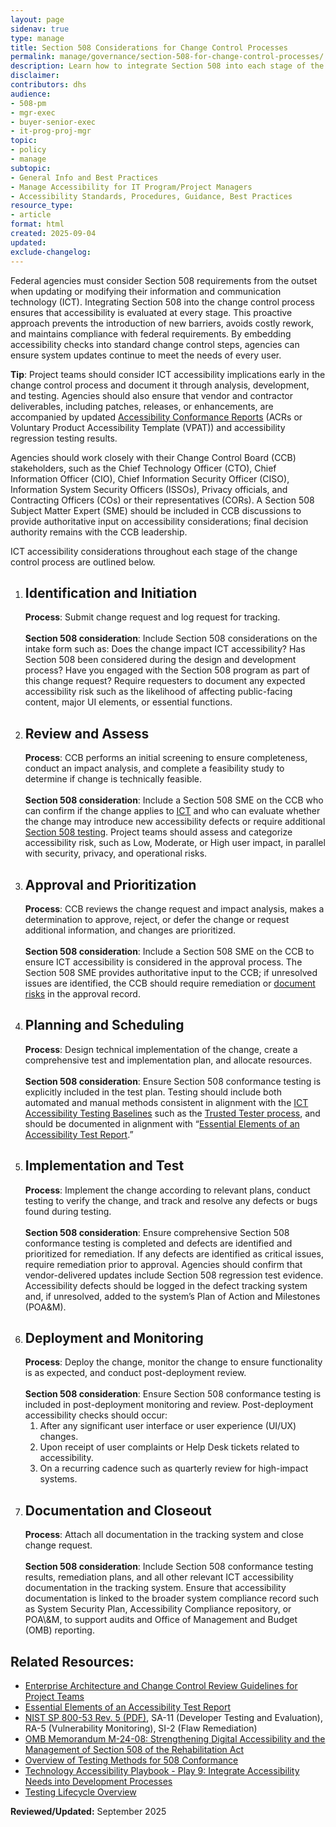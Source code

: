 ```yaml
---
layout: page
sidenav: true
type: manage
title: Section 508 Considerations for Change Control Processes
permalink: manage/governance/section-508-for-change-control-processes/
description: Learn how to integrate Section 508 into each stage of the ICT change control process to ensure Section 508 compliance.
disclaimer: 
contributors: dhs
audience: 
- 508-pm
- mgr-exec
- buyer-senior-exec
- it-prog-proj-mgr
topic: 
- policy
- manage
subtopic: 
- General Info and Best Practices
- Manage Accessibility for IT Program/Project Managers
- Accessibility Standards, Procedures, Guidance, Best Practices
resource_type: 
- article
format: html
created: 2025-09-04
updated: 
exclude-changelog: 
---
```

Federal agencies must consider Section 508 requirements from the outset when updating or modifying their information and communication technology (ICT). Integrating Section 508 into the change control process ensures that accessibility is evaluated at every stage. This proactive approach prevents the introduction of new barriers, avoids costly rework, and maintains compliance with federal requirements. By embedding accessibility checks into standard change control steps, agencies can ensure system updates continue to meet the needs of every user.

<div class="border-base radius-lg border-1px padding-1 bg-primary-lighter" style="margin-top: 1.0em;"><strong>Tip</strong>: Project teams should consider ICT accessibility implications early in the change control process and document it through analysis, development, and testing. Agencies should also ensure that vendor and contractor deliverables, including patches, releases, or enhancements, are accompanied by updated <a href="{{site.baseurl}}/sell/acr/">Accessibility Conformance Reports</a> (ACRs or Voluntary Product Accessibility Template (VPAT)) and accessibility regression testing results.</div>

Agencies should work closely with their Change Control Board (CCB) stakeholders, such as the Chief Technology Officer (CTO), Chief Information Officer (CIO), Chief Information Security Officer (CISO), Information System Security Officers (ISSOs), Privacy officials, and Contracting Officers (COs) or their representatives (CORs). A Section 508 Subject Matter Expert (SME) should be included in CCB discussions to provide authoritative input on accessibility considerations; final decision authority remains with the CCB leadership.

ICT accessibility considerations throughout each stage of the change control process are outlined below.

<ol class="usa-process-list">
  <li class="usa-process-list__item">
    <h2 class="usa-process-list__heading">Identification and Initiation</h2> 
  <strong>Process</strong>: Submit change request and log request for tracking.<br> <br>
<strong>Section 508 consideration</strong>: Include Section 508 considerations on the intake form such as: Does the change impact ICT accessibility? Has Section 508 been considered during the design and development process? Have you engaged with the Section 508 program as part of this change request? Require requesters to document any expected accessibility risk such as the likelihood of affecting public-facing content, major UI elements, or essential functions.</li>
<li class="usa-process-list__item">
    <h2 class="usa-process-list__heading">Review and Assess</h2> 
  <strong>Process</strong>: CCB performs an initial screening to ensure completeness, conduct an impact analysis, and complete a feasibility study to determine if change is technically feasible. <br> <br>
<strong>Section 508 consideration</strong>: Include a Section 508 SME on the CCB who can confirm if the change applies to <a href="{{site.baseurl}}/tools/glossary/#i">ICT</a> and who can evaluate whether the change may introduce new accessibility defects or require additional <a href="{{site.baseurl}}/test/">Section 508 testing</a>. Project teams should assess and categorize accessibility risk, such as Low, Moderate, or High user impact, in parallel with security, privacy, and operational risks.</li>  
<li class="usa-process-list__item">
    <h2 class="usa-process-list__heading">Approval and Prioritization</h2> 
<strong>Process</strong>: CCB reviews the change request and impact analysis, makes a determination to approve, reject, or defer the change or request additional information, and changes are prioritized. <br> <br>
<strong>Section 508 consideration</strong>: Include a Section 508 SME on the CCB to ensure ICT accessibility is considered in the approval process. The Section 508 SME provides authoritative input to the CCB; if unresolved issues are identified, the CCB should require remediation or <a href="{{site.baseurl}}/blog/Accessibility-risk-management-and-model/">document risks</a> in the approval record.</li> 
<li class="usa-process-list__item">
    <h2 class="usa-process-list__headinsg">Planning and Scheduling</h2>  
<strong>Process</strong>: Design technical implementation of the change, create a comprehensive test and implementation plan, and allocate resources. <br>
<br>
<strong>Section 508 consideration</strong>: Ensure Section 508 conformance testing is explicitly included in the test plan. Testing should include both automated and manual methods consistent in alignment with the <a href="{{site.baseurl}}/test/ict-testing-baseline-portfolio/">ICT Accessibility Testing Baselines</a> such as the <a href="{{site.baseurl}}/test/trusted-tester/#dhs-trusted-tester-process--certification-program\">Trusted Tester process</a>, and should be documented in alignment with “<a href="{{site.baseurl}}/test/elements-of-an-accessibility-test-report/">Essential Elements of an Accessibility Test Report</a>.”</li>  
<li class="usa-process-list__item">
    <h2 class="usa-process-list__heading">Implementation and Test</h2> 
<strong>Process</strong>: Implement the change according to relevant plans, conduct testing to verify the change, and track and resolve any defects or bugs found during testing.<br>  
<br>
<strong>Section 508 consideration</strong>: Ensure comprehensive Section 508 conformance testing is completed and defects are identified and prioritized for remediation. If any defects are identified as critical issues, require remediation prior to approval. Agencies should confirm that vendor-delivered updates include Section 508 regression test evidence. Accessibility defects should be logged in the defect tracking system and, if unresolved, added to the system’s Plan of Action and Milestones (POA&M).</li>  
<li class="usa-process-list__item">
    <h2 class="usa-process-list__heading">Deployment and Monitoring</h2>  
<strong>Process</strong>: Deploy the change, monitor the change to ensure functionality is as expected, and conduct post-deployment review. <br>
<br>
<strong>Section 508 consideration</strong>: Ensure Section 508 conformance testing is included in post-deployment monitoring and review. Post-deployment accessibility checks should occur:
<ol>  
    <li>After any significant user interface or user experience (UI/UX) changes.</li>  
    <li>Upon receipt of user complaints or Help Desk tickets related to accessibility.</li>  
    <li>On a recurring cadence such as quarterly review for high-impact systems.</li></ol></li> 
<li class="usa-process-list__item">
    <h2 class="usa-process-list__heading">Documentation and Closeout</h2>  
<strong>Process</strong>: Attach all documentation in the tracking system and close change request. <br> <br>
<strong>Section 508 consideration</strong>: Include Section 508 conformance testing results, remediation plans, and all other relevant ICT accessibility documentation in the tracking system. Ensure that accessibility documentation is linked to the broader system compliance record such as System Security Plan, Accessibility Compliance repository, or POA\&M, to support audits and Office of Management and Budget (OMB) reporting.</li></ol>

## Related Resources:

* [Enterprise Architecture and Change Control Review Guidelines for Project Teams]({{site.baseurl}}/manage/governance/enterprise-architecture-and-change-control/)
* [Essential Elements of an Accessibility Test Report]({{site.baseurl}}/test/elements-of-an-accessibility-test-report/)  
* <a href="https://nvlpubs.nist.gov/nistpubs/SpecialPublications/NIST.SP.800-53r5.pdf" target="_blank" class="usa-link--external">NIST SP 800-53 Rev. 5 (PDF)</a>, SA-11 (Developer Testing and Evaluation), RA-5 (Vulnerability Monitoring), SI-2 (Flaw Remediation)
* <a href="https://bidenwhitehouse.archives.gov/omb/management/ofcio/m-24-08-strengthening-digital-accessibility-and-the-management-of-section-508-of-the-rehabilitation-act/" target="_blank" class="usa-link--external">OMB Memorandum M-24-08: Strengthening Digital Accessibility and the Management of Section 508 of the Rehabilitation Act</a> 
* [Overview of Testing Methods for 508 Conformance]({{site.baseurl}}/test/testing-overview/)  
* [Technology Accessibility Playbook \- Play 9: Integrate Accessibility Needs into Development Processes]({{site.baseurl}}/manage/playbooks/technology-accessibility-playbook/09/)  
* [Testing Lifecycle Overview]({{site.baseurl}}/test/testing-lifecycle-overview/)  

**Reviewed/Updated:** September 2025

